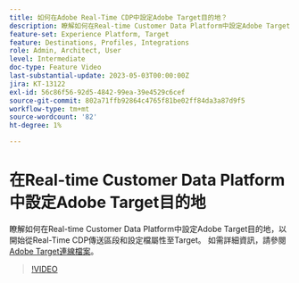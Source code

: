 ```yaml
---
title: 如何在Adobe Real-Time CDP中設定Adobe Target目的地？
description: 瞭解如何在Real-time Customer Data Platform中設定Adobe Target目的地，以開始從Real-Time CDP傳送區段和設定檔屬性至Target。
feature-set: Experience Platform, Target
feature: Destinations, Profiles, Integrations
role: Admin, Architect, User
level: Intermediate
doc-type: Feature Video
last-substantial-update: 2023-05-03T00:00:00Z
jira: KT-13122
exl-id: 56c86f56-92d5-4842-99ea-39e4529c6cef
source-git-commit: 802a71ffb92864c4765f81be02ff84da3a87d9f5
workflow-type: tm+mt
source-wordcount: '82'
ht-degree: 1%

---
```


# 在Real-time Customer Data Platform中設定Adobe Target目的地

瞭解如何在Real-time Customer Data Platform中設定Adobe Target目的地，以開始從Real-Time CDP傳送區段和設定檔屬性至Target。 如需詳細資訊，請參閱[Adobe Target連線檔案](https://experienceleague.adobe.com/docs/experience-platform/destinations/catalog/personalization/adobe-target-connection.html?lang=zh-Hant)。

>[!VIDEO](https://video.tv.adobe.com/v/3418799/?learn=on)
